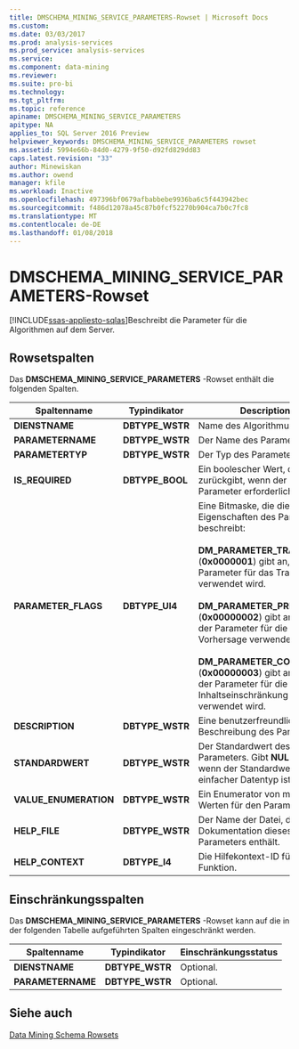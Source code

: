 ```yaml
---
title: DMSCHEMA_MINING_SERVICE_PARAMETERS-Rowset | Microsoft Docs
ms.custom: 
ms.date: 03/03/2017
ms.prod: analysis-services
ms.prod_service: analysis-services
ms.service: 
ms.component: data-mining
ms.reviewer: 
ms.suite: pro-bi
ms.technology: 
ms.tgt_pltfrm: 
ms.topic: reference
apiname: DMSCHEMA_MINING_SERVICE_PARAMETERS
apitype: NA
applies_to: SQL Server 2016 Preview
helpviewer_keywords: DMSCHEMA_MINING_SERVICE_PARAMETERS rowset
ms.assetid: 5994e66b-84d0-4279-9f50-d92fd829dd83
caps.latest.revision: "33"
author: Minewiskan
ms.author: owend
manager: kfile
ms.workload: Inactive
ms.openlocfilehash: 497396bf0679afbabbebe9936ba6c5f443942bec
ms.sourcegitcommit: f486d12078a45c87b0fcf52270b904ca7b0c7fc8
ms.translationtype: MT
ms.contentlocale: de-DE
ms.lasthandoff: 01/08/2018
---
```

# <a name="dmschemaminingserviceparameters-rowset"></a>DMSCHEMA_MINING_SERVICE_PARAMETERS-Rowset
[!INCLUDE[ssas-appliesto-sqlas](../../../includes/ssas-appliesto-sqlas.md)]Beschreibt die Parameter für die Algorithmen auf dem Server.  
  
## <a name="rowset-columns"></a>Rowsetspalten  
 Das **DMSCHEMA_MINING_SERVICE_PARAMETERS** -Rowset enthält die folgenden Spalten.  
  
|Spaltenname|Typindikator|Description|  
|-----------------|--------------------|-----------------|  
|**DIENSTNAME**|**DBTYPE_WSTR**|Name des Algorithmus|  
|**PARAMETERNAME**|**DBTYPE_WSTR**|Der Name des Parameters.|  
|**PARAMETERTYP**|**DBTYPE_WSTR**|Der Typ des Parameters.|  
|**IS_REQUIRED**|**DBTYPE_BOOL**|Ein boolescher Wert, der **TRUE** zurückgibt, wenn der Parameter erforderlich ist.|  
|**PARAMETER_FLAGS**|**DBTYPE_UI4**|Eine Bitmaske, die die Eigenschaften des Parameters beschreibt:<br /><br /> **DM_PARAMETER_TRAINING** (**0x0000001**) gibt an, dass der Parameter für das Training verwendet wird.<br /><br /> **DM_PARAMETER_PREDICTION** (**0x00000002**) gibt an, dass der Parameter für die Vorhersage verwendet wird.<br /><br /> **DM_PARAMETER_CONTENT** (**0x00000003**) gibt an, dass der Parameter für die Inhaltseinschränkung verwendet wird.|  
|**DESCRIPTION**|**DBTYPE_WSTR**|Eine benutzerfreundliche Beschreibung des Parameters.|  
|**STANDARDWERT**|**DBTYPE_WSTR**|Der Standardwert des Parameters. Gibt **NULL** zurück, wenn der Standardwert kein einfacher Datentyp ist.|  
|**VALUE_ENUMERATION**|**DBTYPE_WSTR**|Ein Enumerator von möglichen Werten für den Parameter.|  
|**HELP_FILE**|**DBTYPE_WSTR**|Der Name der Datei, die die Dokumentation dieses Parameters enthält.|  
|**HELP_CONTEXT**|**DBTYPE_I4**|Die Hilfekontext-ID für diese Funktion.|  
  
## <a name="restriction-columns"></a>Einschränkungsspalten  
 Das **DMSCHEMA_MINING_SERVICE_PARAMETERS** -Rowset kann auf die in der folgenden Tabelle aufgeführten Spalten eingeschränkt werden.  
  
|Spaltenname|Typindikator|Einschränkungsstatus|  
|-----------------|--------------------|-----------------------|  
|**DIENSTNAME**|**DBTYPE_WSTR**|Optional.|  
|**PARAMETERNAME**|**DBTYPE_WSTR**|Optional.|  
  
## <a name="see-also"></a>Siehe auch  
 [Data Mining Schema Rowsets](../../../analysis-services/schema-rowsets/data-mining/data-mining-schema-rowsets.md)  
  
  
